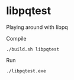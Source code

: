 libpqtest
=========

Playing around with libpq

Compile

    ./build.sh libpqtest

Run

    ./libpqtest.exe

